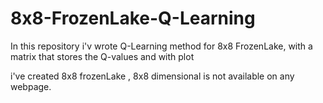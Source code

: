 # 8x8-FrozenLake-Q-Learning
In this repository i'v wrote Q-Learning method for 8x8 FrozenLake, with a matrix that stores the Q-values and with plot 

i've created 8x8 frozenLake , 8x8 dimensional is not available on any webpage. 
